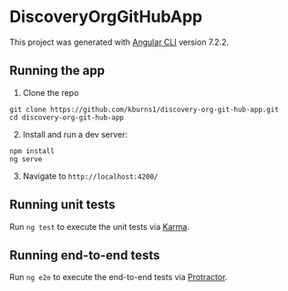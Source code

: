 # DiscoveryOrgGitHubApp

This project was generated with [Angular CLI](https://github.com/angular/angular-cli) version 7.2.2.

## Running the app

1. Clone the repo
```
git clone https://github.com/kburns1/discovery-org-git-hub-app.git
cd discovery-org-git-hub-app
```
2. Install and run a dev server:
```
npm install
ng serve
```
3. Navigate to `http://localhost:4200/`

## Running unit tests

Run `ng test` to execute the unit tests via [Karma](https://karma-runner.github.io).

## Running end-to-end tests

Run `ng e2e` to execute the end-to-end tests via [Protractor](http://www.protractortest.org/).

